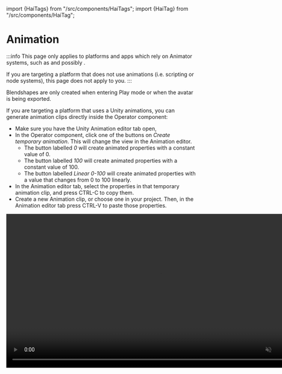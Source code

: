 ﻿---
sidebar_position: 5
---
import {HaiTags} from "/src/components/HaiTags";
import {HaiTag} from "/src/components/HaiTag";

# Animation

:::info
This page only applies to platforms and apps which rely on Animator systems,
such as <HaiTag requiresVRChat={true} short={true} /> and possibly <HaiTag requiresChilloutVR={true} short={true} />.

If you are targeting a platform that does not use animations (i.e. scripting or node systems), this page does not apply to you.
:::

Blendshapes are only created when entering Play mode or when the avatar is being exported.

If you are targeting a platform that uses a Unity animations, you can generate animation clips directly inside the Operator component:
- Make sure you have the Unity Animation editor tab open,
- In the Operator component, click one of the buttons on *Create temporary animation*. This will change the view in the Animation editor.
  - The button labelled *0* will create animated properties with a constant value of 0.
  - The button labelled *100* will create animated properties with a constant value of 100.
  - The button labelled *Linear 0-100* will create animated properties with a value that changes from 0 to 100 linearly.
- In the Animation editor tab, select the properties in that temporary animation clip, and press CTRL-C to copy them.
- Create a new Animation clip, or choose one in your project. Then, in the Animation editor tab press CTRL-V to paste those properties. 

<video controls muted width="816">
    <source src={'https://downscale.srv.hai-vr.dev/assets/docs/B1If1P3Kv6.mp4' ?? require('./img/B1If1P3Kv6.mp4').default}/>
</video>

